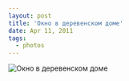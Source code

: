 ```yaml
---
layout: post
title: 'Окно в деревенском доме'
date: Apr 11, 2011
tags:
  - photos
---
```


![Окно в деревенском доме](photo://232)
